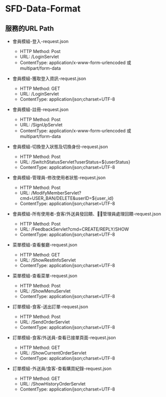 # SFD-Data-Format
## 服務的URL Path

- 會員模組-登入-request.json
    - HTTP Method: Post
    - URL: /LoginServlet
    - ContentType: application/x-www-form-urlencoded 或 multipart/form-data
- 會員模組-獲取登入資訊-request.json
    - HTTP Method: GET
    - URL: /LoginServlet
    - ContentType: application/json;charset=UTF-8
- 會員模組-註冊-request.json
    - HTTP Method: Post
    - URL: /SignUpServlet
    - ContentType: application/x-www-form-urlencoded 或 multipart/form-data
- 會員模組-切換登入狀態及切換身份-request.json
    - HTTP Method: Post
    - URL: /SwitchStatusServlet?userStatus=${userStatus}
    - ContentType: application/json;charset=UTF-8
- 會員模組-管理員-修改使用者狀態-request.json
    - HTTP Method: Post
    - URL: /ModifyMemberServlet?cmd=USER_BAN/DELETE&userID=${user_id}
    - ContentType: application/json;charset=UTF-8
- 會員模組-所有使用者-食客/外送員發回饋、管理員處理回饋-request.json
    - HTTP Method: Post
    - URL: /FeedbackServlet?cmd=CREATE/REPLY/SHOW
    - ContentType: application/json;charset=UTF-8

- 菜單模組-查看餐廳-request.json
    - HTTP Method: GET
    - URL: /ShowRestInfoServlet
    - ContentType: application/json;charset=UTF-8
- 菜單模組-查看菜單-request.json
    - HTTP Method: Post
    - URL: /ShowMenuServlet
    - ContentType: application/json;charset=UTF-8

- 訂單模組-食客-送出訂單-request.json
    - HTTP Method: Post
    - URL: /SendOrderServlet
    - ContentType: application/json;charset=UTF-8
- 訂單模組-食客/外送員-查看已接單頁面-request.json
    - HTTP Method: GET
    - URL: /ShowCurrentOrderServlet
    - ContentType: application/json;charset=UTF-8
- 訂單模組-外送員/食客-查看購買紀錄-request.json
    - HTTP Method: GET
    - URL: /ShowHistoryOrderServlet
    - ContentType: application/json;charset=UTF-8
